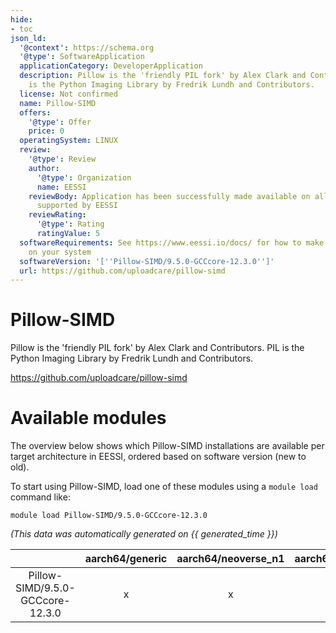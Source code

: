 ```yaml
---
hide:
- toc
json_ld:
  '@context': https://schema.org
  '@type': SoftwareApplication
  applicationCategory: DeveloperApplication
  description: Pillow is the 'friendly PIL fork' by Alex Clark and Contributors. PIL
    is the Python Imaging Library by Fredrik Lundh and Contributors.
  license: Not confirmed
  name: Pillow-SIMD
  offers:
    '@type': Offer
    price: 0
  operatingSystem: LINUX
  review:
    '@type': Review
    author:
      '@type': Organization
      name: EESSI
    reviewBody: Application has been successfully made available on all architectures
      supported by EESSI
    reviewRating:
      '@type': Rating
      ratingValue: 5
  softwareRequirements: See https://www.eessi.io/docs/ for how to make EESSI available
    on your system
  softwareVersion: '[''Pillow-SIMD/9.5.0-GCCcore-12.3.0'']'
  url: https://github.com/uploadcare/pillow-simd
---
```


Pillow-SIMD
===========


Pillow is the 'friendly PIL fork' by Alex Clark and Contributors. PIL is the Python Imaging Library by Fredrik Lundh and Contributors.

https://github.com/uploadcare/pillow-simd
# Available modules


The overview below shows which Pillow-SIMD installations are available per target architecture in EESSI, ordered based on software version (new to old).

To start using Pillow-SIMD, load one of these modules using a `module load` command like:

```shell
module load Pillow-SIMD/9.5.0-GCCcore-12.3.0
```

*(This data was automatically generated on {{ generated_time }})*  

| |aarch64/generic|aarch64/neoverse_n1|aarch64/neoverse_v1|aarch64/nvidia/grace|x86_64/generic|x86_64/amd/zen2|x86_64/amd/zen3|x86_64/amd/zen4|x86_64/intel/cascadelake|x86_64/intel/haswell|x86_64/intel/icelake|x86_64/intel/sapphirerapids|x86_64/intel/skylake_avx512|
| :---: | :---: | :---: | :---: | :---: | :---: | :---: | :---: | :---: | :---: | :---: | :---: | :---: | :---: |
|Pillow-SIMD/9.5.0-GCCcore-12.3.0|x|x|x|x|x|x|x|x|x|x|x|x|x|
